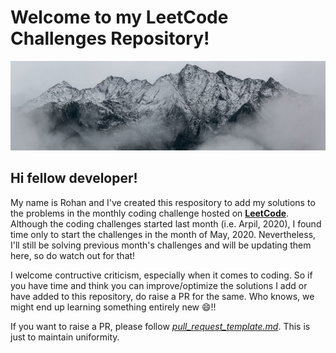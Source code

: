 # Welcome to my LeetCode Challenges Repository!

<img src = "Background Image.jpg">

## Hi fellow developer!

My name is Rohan and I've created this respository to add my solutions to the problems in the monthly coding challenge hosted on [**LeetCode**](https://leetcode.com/explore/featured/card/may-leetcoding-challenge/). Although the coding challenges started last month (i.e. Arpil, 2020), I found time only to start the challenges in the month of May, 2020. Nevertheless, I'll still be solving previous month's challenges and will be updating them here, so do watch out for that!

I welcome contructive criticism, especially when it comes to coding. So if you have time and think you can improve/optimize the solutions I add or have added to this repository, do raise a PR for the same. Who knows, we might end up learning something entirely new :smile:!!

If you want to raise a PR, please follow [*pull_request_template.md*](.github/pull_request_template.md). This is just to maintain uniformity.
